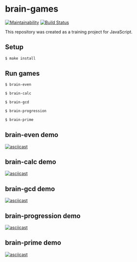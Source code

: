# brain-games

[![Maintainability](https://api.codeclimate.com/v1/badges/40d8b13e0c1d58385f97/maintainability)](https://codeclimate.com/github/maximvs286/frontend-project-lvl1/maintainability)
[![Build Status](https://travis-ci.org/maximvs286/frontend-project-lvl1.svg?branch=master)](https://travis-ci.org/maximvs286/frontend-project-lvl1)

This repository was created as a training project for JavaScript.

## Setup

```sh
$ make install
```

## Run games

```sh
$ brain-even
```
```sh
$ brain-calc
```
```sh
$ brain-gcd
```
```sh
$ brain-progression
```
```sh
$ brain-prime
```

## brain-even demo

[![asciicast](https://asciinema.org/a/283478.svg)](https://asciinema.org/a/283478)

## brain-calc demo

[![asciicast](https://asciinema.org/a/283481.svg)](https://asciinema.org/a/283481)

## brain-gcd demo

[![asciicast](https://asciinema.org/a/283484.svg)](https://asciinema.org/a/283484)

## brain-progression demo

[![asciicast](https://asciinema.org/a/283487.svg)](https://asciinema.org/a/283487)

## brain-prime demo

[![asciicast](https://asciinema.org/a/283489.svg)](https://asciinema.org/a/283489)
